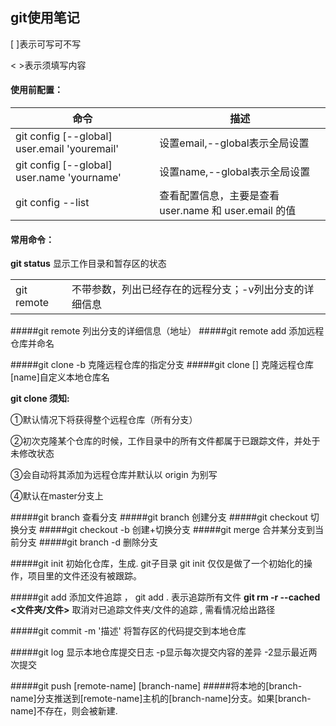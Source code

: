 ## git使用笔记

[ ]表示可写可不写

< >表示须填写内容

#### 使用前配置：
|命令                                        |描述                          |
| ------------------------------------------ | ---------------------------- |
|git config [--global] user.email 'youremail'|设置email,--global表示全局设置|
|git config [--global] user.name 'yourname'  |设置name,--global表示全局设置 |        
|git config --list|查看配置信息，主要是查看 user.name 和 user.email 的值|

#### 常用命令：

**git status**                                      显示工作目录和暂存区的状态

|                                            |                              |
| ------------------------------------------ | ---------------------------- |
|git remote|不带参数，列出已经存在的远程分支；-v列出分支的详细信息|
#####git remote                                                              列出分支的详细信息（地址）
#####git remote add <remote-name> <remote-url>   添加远程仓库并命名

#####git clone -b <branch-name>  <remote-url>         克隆远程仓库的指定分支
#####git clone <remote-url> [<name>]                            克隆远程仓库     [name]自定义本地仓库名

**git clone 须知:**

①默认情况下将获得整个远程仓库（所有分支）

②初次克隆某个仓库的时候，工作目录中的所有文件都属于已跟踪文件，并处于未修改状态

③会自动将其添加为远程仓库并默认以 origin 为别写

④默认在master分支上



#####git branch                                     查看分支
#####git branch <branch-name>                      创建分支
#####git checkout <branch-name>                  切换分支
#####git checkout -b <branch-name>              创建+切换分支
#####git merge <branch-name>                       合并某分支到当前分支
#####git branch -d <branch-name>                  删除分支



#####git init                                            初始化仓库，生成. git子目录
                                                       git init 仅仅是做了一个初始化的操作，项目里的文件还没有被跟踪。



#####git add                                           添加文件追踪 ，      git add .     表示追踪所有文件
**git rm -r --cached <文件夹/文件>**           取消对已追踪文件夹/文件的追踪 , 需看情况给出路径



#####git commit -m '描述'                    将暂存区的代码提交到本地仓库

#####git log              显示本地仓库提交日志      -p显示每次提交内容的差异               -2显示最近两次提交



#####git push [remote-name] [branch-name]
#####将本地的[branch-name]分支推送到[remote-name]主机的[branch-name]分支。如果[branch-name]不存在，则会被新建.

